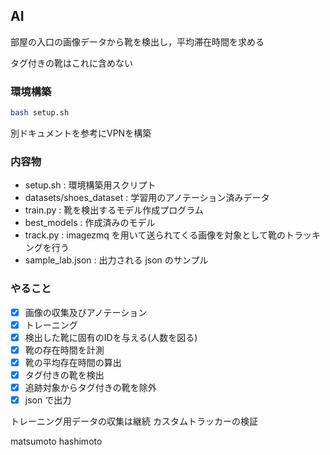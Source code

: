 ## AI

部屋の入口の画像データから靴を検出し，平均滞在時間を求める

タグ付きの靴はこれに含めない

### 環境構築
```bash
bash setup.sh
```
別ドキュメントを参考にVPNを構築

### 内容物
* setup.sh : 環境構築用スクリプト
* datasets/shoes_dataset : 学習用のアノテーション済みデータ
* train.py : 靴を検出するモデル作成プログラム
* best_models : 作成済みのモデル
* track.py : imagezmq を用いて送られてくる画像を対象として靴のトラッキングを行う
* sample_lab.json : 出力される json のサンプル

### やること
- [x] 画像の収集及びアノテーション
- [x] トレーニング
- [x] 検出した靴に固有のIDを与える(人数を図る)
- [x] 靴の存在時間を計測
- [x] 靴の平均存在時間の算出
- [x] タグ付きの靴を検出
- [x] 追跡対象からタグ付きの靴を除外
- [x] json で出力

トレーニング用データの収集は継続
カスタムトラッカーの検証

matsumoto
hashimoto
